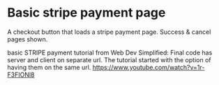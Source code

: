 # Basic stripe payment page
A checkout button that loads a stripe payment page. Success & cancel pages shown.  

basic STRIPE payment tutorial from Web Dev Simplified:
Final code has server and client on separate url. The tutorial started with the option of having them on the same url. 
https://www.youtube.com/watch?v=1r-F3FIONl8
